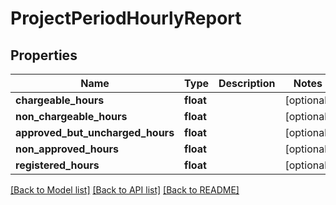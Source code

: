 # ProjectPeriodHourlyReport

## Properties
Name | Type | Description | Notes
------------ | ------------- | ------------- | -------------
**chargeable_hours** | **float** |  | [optional] 
**non_chargeable_hours** | **float** |  | [optional] 
**approved_but_uncharged_hours** | **float** |  | [optional] 
**non_approved_hours** | **float** |  | [optional] 
**registered_hours** | **float** |  | [optional] 

[[Back to Model list]](../README.md#documentation-for-models) [[Back to API list]](../README.md#documentation-for-api-endpoints) [[Back to README]](../README.md)


